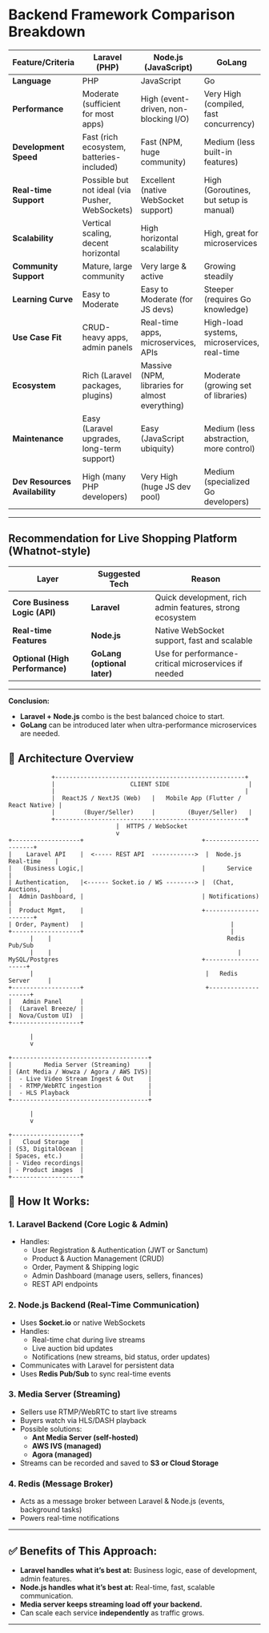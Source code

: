 # Backend Framework Comparison Breakdown

| Feature/Criteria      | Laravel (PHP)                           | Node.js (JavaScript)                         | GoLang                                  |
|----------------------|----------------------------------------|---------------------------------------------|----------------------------------------|
| **Language**          | PHP                                    | JavaScript                                  | Go                                     |
| **Performance**       | Moderate (sufficient for most apps)    | High (event-driven, non-blocking I/O)       | Very High (compiled, fast concurrency) |
| **Development Speed** | Fast (rich ecosystem, batteries-included) | Fast (NPM, huge community)                 | Medium (less built-in features)        |
| **Real-time Support** | Possible but not ideal (via Pusher, WebSockets) | Excellent (native WebSocket support) | High (Goroutines, but setup is manual) |
| **Scalability**       | Vertical scaling, decent horizontal    | High horizontal scalability                 | High, great for microservices          |
| **Community Support** | Mature, large community                | Very large & active                         | Growing steadily                       |
| **Learning Curve**    | Easy to Moderate                       | Easy to Moderate (for JS devs)              | Steeper (requires Go knowledge)        |
| **Use Case Fit**      | CRUD-heavy apps, admin panels          | Real-time apps, microservices, APIs         | High-load systems, microservices, real-time |
| **Ecosystem**         | Rich (Laravel packages, plugins)       | Massive (NPM, libraries for almost everything) | Moderate (growing set of libraries)    |
| **Maintenance**       | Easy (Laravel upgrades, long-term support) | Easy (JavaScript ubiquity)               | Medium (less abstraction, more control) |
| **Dev Resources Availability** | High (many PHP developers)        | Very High (huge JS dev pool)                | Medium (specialized Go developers)     |

---

## **Recommendation for Live Shopping Platform (Whatnot-style)**

| Layer                         | Suggested Tech | Reason                                                                 |
|------------------------------|---------------|----------------------------------------------------------------------|
| **Core Business Logic (API)** | **Laravel**   | Quick development, rich admin features, strong ecosystem             |
| **Real-time Features**        | **Node.js**   | Native WebSocket support, fast and scalable                          |
| **Optional (High Performance)**| **GoLang (optional later)** | Use for performance-critical microservices if needed |

---

**Conclusion:**  
- **Laravel + Node.js** combo is the best balanced choice to start.
- **GoLang** can be introduced later when ultra-performance microservices are needed.


## 🚀 Architecture Overview
```
            +-----------------------------------------------------+
            |                     CLIENT SIDE                      |
            |                                                     |
            |  ReactJS / NextJS (Web)   |   Mobile App (Flutter / React Native) |
            |        (Buyer/Seller)     |         (Buyer/Seller)   |
            +-----------------------------------------------------+
                              |  HTTPS / WebSocket
                              v
+-------------------+                                 +----------------------+
|    Laravel API    |  <----- REST API  ------------>  |  Node.js Real-time    |
|   (Business Logic,|                                 |      Service          |
| Authentication,   |<------ Socket.io / WS --------> |  (Chat, Auctions,     |
|  Admin Dashboard, |                                 | Notifications)        |
|  Product Mgmt,    |                                 +----------------------+
| Order, Payment)   |                                         |
+-------------------+                                         |
      |    |                                                 Redis Pub/Sub
      |    |                                                    |
MySQL/Postgres                                        +--------------------+
      |                                                |   Redis Server     |
+-------------------+                                  +--------------------+
|   Admin Panel     |
|  (Laravel Breeze/ |
|  Nova/Custom UI)  |
+-------------------+

      |
      v

+--------------------------------------+
|         Media Server (Streaming)     |
| (Ant Media / Wowza / Agora / AWS IVS)|
|  - Live Video Stream Ingest & Out    |
|  - RTMP/WebRTC ingestion             |
|  - HLS Playback                      |
+--------------------------------------+

      |
      v

+-------------------+
|   Cloud Storage   |
| (S3, DigitalOcean |
| Spaces, etc.)     |
| - Video recordings|
| - Product images  |
+-------------------+

```

## 🎯 **How It Works:**

### 1. **Laravel Backend (Core Logic & Admin)**
- Handles:
  - User Registration & Authentication (JWT or Sanctum)
  - Product & Auction Management (CRUD)
  - Order, Payment & Shipping logic
  - Admin Dashboard (manage users, sellers, finances)
  - REST API endpoints

### 2. **Node.js Backend (Real-Time Communication)**
- Uses **Socket.io** or native WebSockets
- Handles:
  - Real-time chat during live streams
  - Live auction bid updates
  - Notifications (new streams, bid status, order updates)
- Communicates with Laravel for persistent data
- Uses **Redis Pub/Sub** to sync real-time events

### 3. **Media Server (Streaming)**
- Sellers use RTMP/WebRTC to start live streams
- Buyers watch via HLS/DASH playback
- Possible solutions:
  - **Ant Media Server (self-hosted)**
  - **AWS IVS (managed)**
  - **Agora (managed)**
- Streams can be recorded and saved to **S3 or Cloud Storage**

### 4. **Redis (Message Broker)**
- Acts as a message broker between Laravel & Node.js (events, background tasks)
- Powers real-time notifications

---

## ✅ **Benefits of This Approach:**
- **Laravel handles what it’s best at:** Business logic, ease of development, admin features.
- **Node.js handles what it’s best at:** Real-time, fast, scalable communication.
- **Media server keeps streaming load off your backend.**
- Can scale each service **independently** as traffic grows.

---
